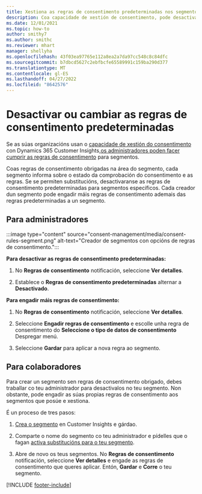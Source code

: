 ```yaml
---
title: Xestiona as regras de consentimento predeterminadas nos segmentos
description: Coa capacidade de xestión de consentimento, pode desactivar ou cambiar as regras de consentimento predeterminadas se as anulacións están activadas.
ms.date: 12/01/2021
ms.topic: how-to
author: smithy7
ms.author: smithc
ms.reviewer: mhart
manager: shellyha
ms.openlocfilehash: 43f03ea97765e112a8ea2a7da97cc548c8c84dfc
ms.sourcegitcommit: b7dbcd5627c2ebfbcfe65589991c159ba290d377
ms.translationtype: MT
ms.contentlocale: gl-ES
ms.lasthandoff: 04/27/2022
ms.locfileid: "8642576"
---
```

# <a name="disable-or-change-default-consent-rules"></a>Desactivar ou cambiar as regras de consentimento predeterminadas

Se as súas organizacións usan o [capacidade de xestión do consentimento](consent-management/overview.md) con Dynamics 365 Customer Insights,[os administradores poden facer cumprir as regras de consentimento](activate-consent.md) para segmentos. 

Coas regras de consentimento obrigadas na área do segmento, cada segmento informa sobre o estado da comprobación do consentimento e as regras. Se se permiten substitucións, desactivaranse as regras de consentimento predeterminadas para segmentos específicos. Cada creador dun segmento pode engadir máis regras de consentimento ademais das regras predeterminadas a un segmento. 

## <a name="for-administrators"></a>Para administradores

:::image type="content" source="consent-management/media/consent-rules-segment.png" alt-text="Creador de segmentos con opcións de regras de consentimento.":::

**Para desactivar as regras de consentimento predeterminadas:**

1. No **Regras de consentimento** notificación, seleccione **Ver detalles**. 

1. Establece o **Regras de consentimento predeterminadas** alternar a **Desactivado**.

**Para engadir máis regras de consentimento:**

1. No **Regras de consentimento** notificación, seleccione **Ver detalles**. 

1. Seleccione **Engadir regras de consentimento** e escolle unha regra de consentimento do **Seleccione o tipo de datos de consentimento** Despregar menú.

1. Seleccione **Gardar** para aplicar a nova regra ao segmento.

## <a name="for-contributors"></a>Para colaboradores

Para crear un segmento sen regras de consentimento obrigado, debes traballar co teu administrador para desactivalos no teu segmento. Non obstante, pode engadir as súas propias regras de consentimento aos segmentos que posúe e xestiona.

É un proceso de tres pasos: 
1. [Crea o segmento](segments.md) en Customer Insights e gárdao. 

1. Comparte o nome do segmento co teu administrador e pídelles que o fagan [activa substitucións para o teu segmento](activate-consent.md). 

1. Abre de novo os teus segmentos. No **Regras de consentimento** notificación, seleccione **Ver detalles** e engade as regras de consentimento que queres aplicar. Entón, **Gardar** e **Corre** o teu segmento.



[!INCLUDE [footer-include](includes/footer-banner.md)] 
